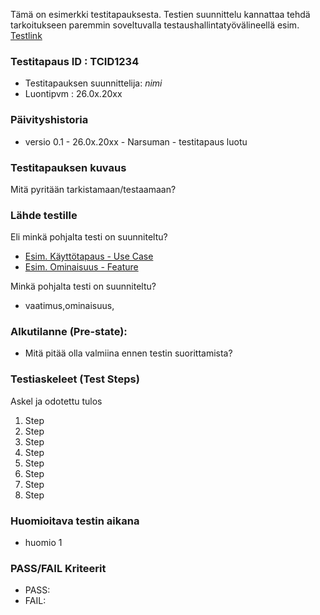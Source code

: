 Tämä on esimerkki testitapauksesta. Testien suunnittelu kannattaa tehdä tarkoitukseen paremmin soveltuvalla testaushallintatyövälineellä esim. [Testlink](http://testlink.org)



### Testitapaus ID  : TCID1234

  * Testitapauksen suunnittelija: *nimi*
  * Luontipvm : 26.0x.20xx

### Päivityshistoria

* versio 0.1 - 26.0x.20xx - Narsuman - testitapaus luotu

### Testitapauksen kuvaus

Mitä pyritään tarkistamaan/testaamaan?

### Lähde testille

Eli minkä pohjalta testi on suunniteltu?

* [Esim. Käyttötapaus - Use Case](https://github.com/JAMK-IT/TTOS0100-Ohjelmistosuunnittelu-ja-testaus/blob/master/pohja-kayttotapauskuvaus.md)
* [Esim. Ominaisuus - Feature](https://github.com/JAMK-IT/TTOS0100-Ohjelmistosuunnittelu-ja-testaus/blob/master/pohja-ominaisuuskuvaus.md)

Minkä pohjalta testi on suunniteltu?

* vaatimus,ominaisuus,

### Alkutilanne (Pre-state): 

* Mitä pitää olla valmiina ennen testin suorittamista?

### Testiaskeleet (Test Steps)


Askel ja odotettu tulos

 1. Step 
 1. Step 
 1. Step 
 1. Step 
 1. Step 
 1. Step 
 1. Step 
 1. Step 
 
### Huomioitava testin aikana

* huomio 1

### PASS/FAIL Kriteerit

* PASS:
* FAIL:




